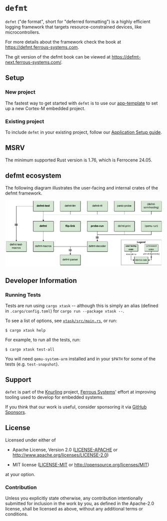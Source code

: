 # `defmt`

`defmt` ("de format", short for "deferred formatting") is a highly efficient logging framework that targets resource-constrained devices, like microcontrollers.

For more details about the framework check the book at <https://defmt.ferrous-systems.com>.

The git version of the defmt book can be viewed at <https://defmt-next.ferrous-systems.com/>.

## Setup

### New project

The fastest way to get started with `defmt` is to use our [app-template] to set up a new Cortex-M embedded project.

[app-template]: https://github.com/knurling-rs/app-template

### Existing project

To include `defmt` in your existing project, follow our [Application Setup guide].

[Application Setup guide]: https://defmt.ferrous-systems.com/setup.html

## MSRV

The minimum supported Rust version is 1.76, which is Ferrocene 24.05.

## defmt ecosystem

The following diagram illustrates the user-facing and internal crates of the defmt framework.

![defmt crates structure](assets/defmt.png)

## Developer Information

### Running Tests

Tests are run using `cargo xtask` -- although this is simply an alias (defined in `.cargo/config.toml`) for `cargo run --package xtask --`.

To see a list of options, see [`xtask/src/main.rs`](xtask/src/main.rs), or run:

```console
$ cargo xtask help
```

For example, to run all the tests, run:

```console
$ cargo xtask test-all
```

You will need `qemu-system-arm` installed and in your `$PATH` for some of the tests (e.g. `test-snapshot`).

## Support

`defmt` is part of the [Knurling] project, [Ferrous Systems]' effort at
improving tooling used to develop for embedded systems.

If you think that our work is useful, consider sponsoring it via [GitHub
Sponsors].

## License

Licensed under either of

- Apache License, Version 2.0 ([LICENSE-APACHE](LICENSE-APACHE) or
  http://www.apache.org/licenses/LICENSE-2.0)

- MIT license ([LICENSE-MIT](LICENSE-MIT) or http://opensource.org/licenses/MIT)

at your option.

### Contribution

Unless you explicitly state otherwise, any contribution intentionally submitted
for inclusion in the work by you, as defined in the Apache-2.0 license, shall be
licensed as above, without any additional terms or conditions.

[Knurling]: https://knurling.ferrous-systems.com/
[Ferrous Systems]: https://ferrous-systems.com/
[GitHub Sponsors]: https://github.com/sponsors/knurling-rs
